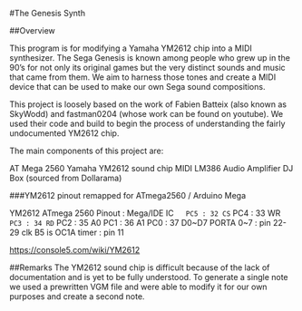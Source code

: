 #The Genesis Synth

##Overview

This program is for modifying a Yamaha YM2612 chip into a MIDI synthesizer. The Sega Genesis is known among people who grew up in the 90’s for not only its original games but the very distinct sounds and music that came from them. We aim to harness those tones and create a MIDI device that can be used to make our own Sega sound compositions. 

This project is loosely based on the work of Fabien Batteix (also known as SkyWodd) and fastman0204 (whose work can be found on youtube). We used their code and build to begin the process of understanding the fairly undocumented YM2612 chip.

The main components of this project are:

AT Mega 2560
Yamaha YM2612 sound chip
MIDI
LM386 Audio Amplifier
DJ Box (sourced from Dollarama)


###YM2612 pinout remapped for ATmega2560 / Arduino Mega

YM2612  ATmega 2560 Pinout : Mega/IDE
IC`   PC5 : 32
CS`   PC4 : 33
WR`   PC3 : 34
RD`   PC2 : 35
A0    PC1 : 36
A1    PC0 : 37
D0~D7 PORTA 0~7 : pin 22-29
clk   B5 is OC1A timer : pin 11


https://console5.com/wiki/YM2612

##Remarks
The YM2612 sound chip is difficult because of the lack of documentation and is yet to be fully understood. To generate a single note we used a prewritten VGM file and were able to modify it for our own purposes and create a second note.
